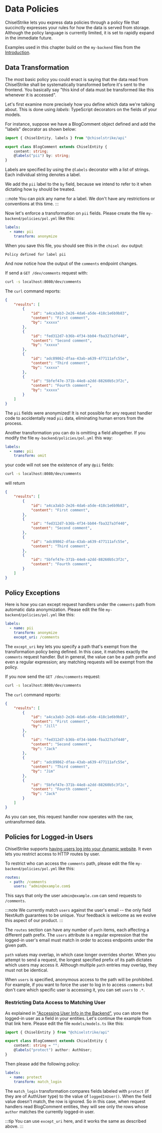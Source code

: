 # Data Policies

ChiselStrike lets you express data policies through a policy file that
succinctly expresses your rules for how the data is served from
storage.  Although the policy language is currently limited, it is set
to rapidly expand in the immediate future.

Examples used in this chapter build on the `my-backend` files from the
[Introduction](Intro/first.md).

## Data Transformation

The most basic policy you could enact is saying that the data read
from ChiselStrike shall be systematically transformed before it's sent
to the frontend.  You basically say "this kind of data must be
transformed like this whenever it is accessed".

Let's first examine more precisely how you define which data we're
talking about.  This is done using _labels_: TypeScript decorators on
the fields of your models.

For instance, suppose we have a BlogComment object defined and add the "labels"
decorator as shown below:

```typescript title="my-backend/models/models.ts"
import { ChiselEntity, labels } from "@chiselstrike/api"

export class BlogComment extends ChiselEntity {
    content: string;
    @labels("pii") by: string;
}
```

Labels are specified by using the `@labels` decorator with a list of strings. Each
individual string denotes a label.

We add the `pii` label to the `by` field, because we intend to
refer to it when dictating how `by` should be treated.

:::note
You can pick any name for a label.  We don't have any restrictions or
conventions at this time.
:::

Now let's enforce a transformation on `pii` fields.  Please create
the file `my-backend/policies/pol.yml` like this:

```yaml title="my-backend/policies/pol.yml"
labels:
  - name: pii
    transform: anonymize
```

When you save this file, you should see this in the `chisel dev`
output:

```
Policy defined for label pii
```

And now notice how the output of the `comments` endpoint changes.

If send a `GET /dev/comments` request with:

```bash
curl -s localhost:8080/dev/comments
```

The `curl` command reports:

```json
{
    "results": [
        {
            "id": "a4ca3ab3-2e26-4da6-a5de-418c1e6b9b83",
            "content": "First comment",
            "by": "xxxxx"
        },
        {
            "id": "fed312d7-b36b-4f34-bb04-fba327a3f440",
            "content": "Second comment",
            "by": "xxxxx"
        },
        {
            "id": "adc89862-dfaa-43ab-a639-477111afc55e",
            "content": "Third comment",
            "by": "xxxxx"
        },
        {
            "id": "5bfef47e-371b-44e8-a2dd-88260b5c3f2c",
            "content": "Fourth comment",
            "by": "xxxxx"
        }
    ]
}
```

The `pii` fields were anonymized!  It is not possible for any
request handler code to accidentally read `pii` data, eliminating human
errors from the process.

Another transformation you can do is omitting a field altogether.  If you modify
the file `my-backend/policies/pol.yml` this way:

```yaml title="my-backend/policies/pol.yml"
labels:
  - name: pii
    transform: omit
```

your code will not see the existence of any `@pii` fields:

```bash
curl -s localhost:8080/dev/comments
```

will return

```json
{
    "results": [
        {
            "id": "a4ca3ab3-2e26-4da6-a5de-418c1e6b9b83",
            "content": "First comment",
        },
        {
            "id": "fed312d7-b36b-4f34-bb04-fba327a3f440",
            "content": "Second comment",
        },
        {
            "id": "adc89862-dfaa-43ab-a639-477111afc55e",
            "content": "Third comment",
        },
        {
            "id": "5bfef47e-371b-44e8-a2dd-88260b5c3f2c",
            "content": "Fourth comment",
        }
    ]
}
```

## Policy Exceptions

Here is how you can except request handlers under the `comments` path from automatic
data anonymization.  Please edit the file
`my-backend/policies/pol.yml` like this:

```yaml title="my-backend/policies/pol.yml"
labels:
  - name: pii
    transform: anonymize
    except_uri: /comments
```

The `except_uri` key lets you specify a path that's exempt from the
transformation policy being defined.  In this case, it matches exactly
the `comments` request handler.  But in general, the value can be a path
prefix and even a regular expression; any matching requests will be
exempt from the policy.

If you now send the `GET /dev/comments` request:

```bash
curl -s localhost:8080/dev/comments
```

The `curl` command reports:

```json
{
    "results": [
        {
            "id": "a4ca3ab3-2e26-4da6-a5de-418c1e6b9b83",
            "content": "First comment",
            "by": "Jill"
        },
        {
            "id": "fed312d7-b36b-4f34-bb04-fba327a3f440",
            "content": "Second comment",
            "by": "Jack"
        },
        {
            "id": "adc89862-dfaa-43ab-a639-477111afc55e",
            "content": "Third comment",
            "by": "Jim"
        },
        {
            "id": "5bfef47e-371b-44e8-a2dd-88260b5c3f2c",
            "content": "Fourth comment",
            "by": "Jack"
        }
    ]
}
```

As you can see, this request handler now operates with the raw, untransformed
data.

## Policies for Logged-in Users

ChiselStrike supports [having users log into your dynamic
website](./login.md).  It even lets you restrict access to HTTP routes by
user.

To restrict who can access the `comments` path, please edit the
file `my-backend/policies/pol.yml` like this:

```yaml title="my-backend/policies/pol.yml"
routes:
  - path: /comments
    users: ^admin@example.com$
```

This says that only the user `admin@example.com` can send requests to `/comments`.

:::note
We currently match `users` against the user's email -- the only field
NextAuth guarantees to be unique.  Your feedback is welcome as we
evolve this aspect of our product.
:::

The `routes` section can have any number of `path` items, each
affecting a different path prefix.  The `users` attribute is a regular
expression that the logged-in user's email must match in order to access
endpoints under the given path.

`path` values may overlap, in which case longer overrides shorter.
When you attempt to send a request, the longest specified prefix
of its path dictates which users may access it.  Although multiple
`path` entries may overlap, they must not be identical.

When `users` is specified, anonymous access to the path will be
prohibited.  For example, if you want to force the user to log in to
access `comments` but don't care which specific user is accessing it,
you can set `users` to `.*`.

### Restricting Data Access to Matching User

As explained in ["Accessing User Info in the
Backend"](login#accessing-user-info-in-the-backend), you can store the
logged-in user as a field in your entities.  Let's continue the
example from that link here.  Please edit the file `models/models.ts`
like this:

```typescript title="my-backend/models/models.ts"
import { ChiselEntity } from "@chiselstrike/api"

export class BlogComment extends ChiselEntity {
    content: string = "";
    @labels("protect") author: AuthUser;
}
```

Then please add the following policy:

```yaml title="my-backend/policies/pol.yml"
labels:
  - name: protect
    transform: match_login
```

The `match_login` transformation compares fields labeled with
`protect` (if they are of AuthUser type) to the value of
`loggedInUser()`.  When the field value doesn't match, the row is
ignored.  So in this case, when request handlers read BlogComment entities,
they will see only the rows whose `author` matches the currently
logged-in user.

:::tip
You can use `except_uri` here, and it works the same as described
above.
:::
